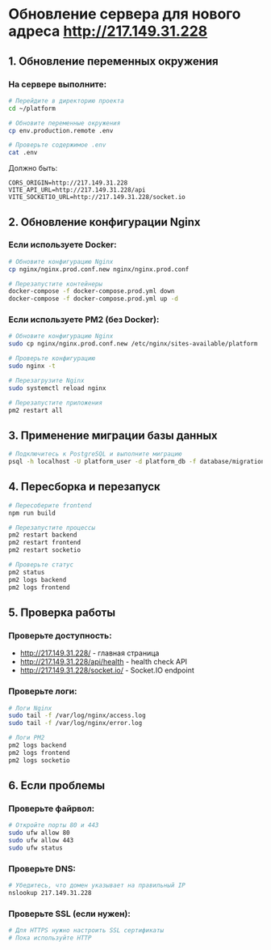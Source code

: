 # Обновление сервера для нового адреса http://217.149.31.228

## 1. Обновление переменных окружения

### На сервере выполните:

```bash
# Перейдите в директорию проекта
cd ~/platform

# Обновите переменные окружения
cp env.production.remote .env

# Проверьте содержимое .env
cat .env
```

Должно быть:
```
CORS_ORIGIN=http://217.149.31.228
VITE_API_URL=http://217.149.31.228/api
VITE_SOCKETIO_URL=http://217.149.31.228/socket.io
```

## 2. Обновление конфигурации Nginx

### Если используете Docker:
```bash
# Обновите конфигурацию Nginx
cp nginx/nginx.prod.conf.new nginx/nginx.prod.conf

# Перезапустите контейнеры
docker-compose -f docker-compose.prod.yml down
docker-compose -f docker-compose.prod.yml up -d
```

### Если используете PM2 (без Docker):
```bash
# Обновите конфигурацию Nginx
sudo cp nginx/nginx.prod.conf.new /etc/nginx/sites-available/platform

# Проверьте конфигурацию
sudo nginx -t

# Перезагрузите Nginx
sudo systemctl reload nginx

# Перезапустите приложения
pm2 restart all
```

## 3. Применение миграции базы данных

```bash
# Подключитесь к PostgreSQL и выполните миграцию
psql -h localhost -U platform_user -d platform_db -f database/migration_add_missing_fields.sql
```

## 4. Пересборка и перезапуск

```bash
# Пересоберите frontend
npm run build

# Перезапустите процессы
pm2 restart backend
pm2 restart frontend
pm2 restart socketio

# Проверьте статус
pm2 status
pm2 logs backend
pm2 logs frontend
```

## 5. Проверка работы

### Проверьте доступность:
- http://217.149.31.228/ - главная страница
- http://217.149.31.228/api/health - health check API
- http://217.149.31.228/socket.io/ - Socket.IO endpoint

### Проверьте логи:
```bash
# Логи Nginx
sudo tail -f /var/log/nginx/access.log
sudo tail -f /var/log/nginx/error.log

# Логи PM2
pm2 logs backend
pm2 logs frontend
pm2 logs socketio
```

## 6. Если проблемы

### Проверьте файрвол:
```bash
# Откройте порты 80 и 443
sudo ufw allow 80
sudo ufw allow 443
sudo ufw status
```

### Проверьте DNS:
```bash
# Убедитесь, что домен указывает на правильный IP
nslookup 217.149.31.228
```

### Проверьте SSL (если нужен):
```bash
# Для HTTPS нужно настроить SSL сертификаты
# Пока используйте HTTP
```

